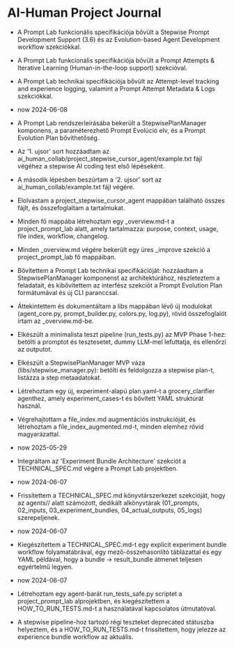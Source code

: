 # AI-Human Project Journal

- A Prompt Lab funkcionális specifikációja bővült a Stepwise Prompt Development Support (3.6) és az Evolution-based Agent Development workflow szekciókkal.
- A Prompt Lab funkcionális specifikációja bővült a Prompt Attempts & Iterative Learning (Human-in-the-loop support) szekcióval.
- A Prompt Lab technikai specifikációja bővült az Attempt-level tracking and experience logging, valamint a Prompt Attempt Metadata & Logs szekciókkal.
- now 2024-06-08

- A Prompt Lab rendszerleírásába bekerült a StepwisePlanManager komponens, a paraméterezhető Prompt Evolúció elv, és a Prompt Evolution Plan bővíthetőség.
- Az '1. ujsor' sort hozzáadtam az ai_human_collab/project_stepwise_cursor_agent/example.txt fájl végéhez a stepwise AI coding test első lépéseként. 
- A második lépésben beszúrtam a '2. ujsor' sort az ai_human_collab/example.txt fájl végére. 
- Elolvastam a project_stepwise_cursor_agent mappában található összes fájlt, és összefoglaltam a tartalmukat. 
- Minden fő mappába létrehoztam egy _overview.md-t a project_prompt_lab alatt, amely tartalmazza: purpose, context, usage, file index, workflow, changelog.
- Minden _overview.md végére bekerült egy üres _improve szekció a project_prompt_lab fő mappáiban.
- Bővítettem a Prompt Lab technikai specifikációját: hozzáadtam a StepwisePlanManager komponenst az architektúrához, részleteztem a feladatait, és kibővítettem az interfész szekciót a Prompt Evolution Plan formátumával és új CLI paranccsal.
- Áttekintettem és dokumentáltam a libs mappában lévő új modulokat (agent_core.py, prompt_builder.py, colors.py, log.py), rövid összefoglalót írtam az _overview.md-be.
- Elkészült a minimalista teszt pipeline (run_tests.py) az MVP Phase 1-hez: betölti a promptot és tesztesetet, dummy LLM-mel lefuttatja, és ellenőrzi az outputot.
- Elkészült a StepwisePlanManager MVP váza (libs/stepwise_manager.py): betölti és feldolgozza a stepwise plan-t, listázza a step metaadatokat.
- Létrehoztam egy új, experiment-alapú plan.yaml-t a grocery_clarifier agenthez, amely experiment_cases-t és bővített YAML struktúrát használ.
- Végrehajtottam a file_index.md augmentációs instrukcióját, és létrehoztam a file_index_augmented.md-t, minden elemhez rövid magyarázattal.
- now 2025-05-29

- Integráltam az 'Experiment Bundle Architecture' szekciót a TECHNICAL_SPEC.md végére a Prompt Lab projektben.
- now 2024-06-07

- Frissítettem a TECHNICAL_SPEC.md könyvtárszerkezet szekcióját, hogy az agents/<agent>/ alatt számozott, dedikált alkönyvtárak (01_prompts, 02_inputs, 03_experiment_bundles, 04_actual_outputs, 05_logs) szerepeljenek.
- now 2024-06-07

- Kiegészítettem a TECHNICAL_SPEC.md-t egy explicit experiment bundle workflow folyamatábrával, egy mező-összehasonlító táblázattal és egy YAML példával, hogy a bundle → result_bundle átmenet teljesen egyértelmű legyen.
- now 2024-06-07

- Létrehoztam egy agent-barát run_tests_safe.py scriptet a project_prompt_lab alprojektben, és kiegészítettem a HOW_TO_RUN_TESTS.md-t a használatával kapcsolatos útmutatóval.
- A stepwise pipeline-hoz tartozó régi teszteket deprecated státuszba helyeztem, és a HOW_TO_RUN_TESTS.md-t frissítettem, hogy jelezze az experience bundle workflow az aktuális.